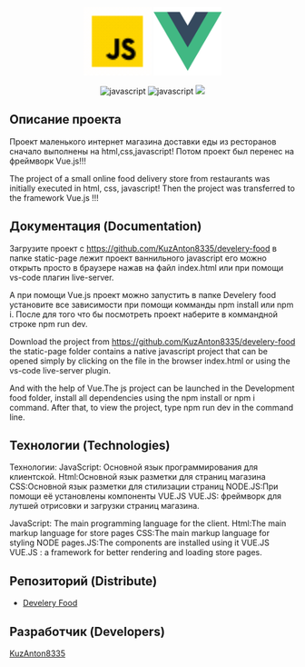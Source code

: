 <p align="center">
      <img src="./static-page/img/readme/icons8-javascript.gif" width="120">
      <img src="./static-page/img/readme/vue.svg" width="120">
</p>

<p align="center">
   <img src="https://img.shields.io/badge/logo-javascript-blue?logo=javascript" alt="javascript">
   <img src="https://img.shields.io/npm/v/ws.svg?logo=npm" alt="javascript">
	 <img src="https://img.shields.io/badge/-Vue-4fc08d?style=flat&logo=Vue.js&logoColor=fff"/>
</p>

## Описание проекта

Проект маленького интернет магазина доставки еды из ресторанов сначало выполнены на html,css,javascript!
Потом проект был перенес на фреймворк Vue.js!!!

The project of a small online food delivery store from restaurants was initially executed in html, css, javascript!
Then the project was transferred to the framework Vue.js !!!

## Документация (Documentation)

Загрузите проект с https://github.com/KuzAnton8335/develery-food в папке static-page лежит проект ваннильного javascript его можно открыть просто в браузере нажав на файл index.html или при помощи vs-code плагин live-server.

А при помощи Vue.js проект можно запустить в папке Develery food установите все зависимости при помощи комманды npm install или npm i. После для того что бы посмотреть проект наберите в коммандной строке npm run dev.

Download the project from https://github.com/KuzAnton8335/develery-food the static-page folder contains a native javascript project that can be opened simply by clicking on the file in the browser index.html or using the vs-code live-server plugin.

And with the help of Vue.The js project can be launched in the Development food folder, install all dependencies using the npm install or npm i command. After that, to view the project, type npm run dev in the command line.

## Технологии (Technologies)

Технологии:
JavaScript: Основной язык программирования для клиентской.
Html:Основной язык разметки для страниц магазина
CSS:Основной язык разметки для стилизации страниц
NODE.JS:При помощи её установлены компоненты VUE.JS
VUE.JS: фреймворк для лутшей отрисовки и загрузки страниц магазина.

JavaScript: The main programming language for the client.
Html:The main markup language for store pages
CSS:The main markup language for styling
NODE pages.JS:The components are installed using it
VUE.JS VUE.JS : a framework for better rendering and loading store pages.

## Репозиторий (Distribute)

- [Develery Food](https://github.com/KuzAnton8335/develery-food)

## Разработчик (Developers)

[KuzAnton8335](https://github.com/KuzAnton8335)
